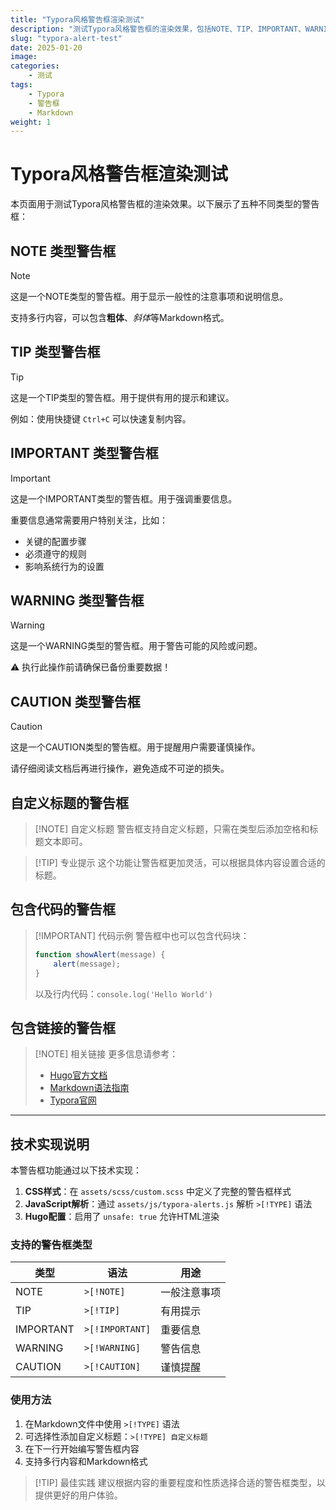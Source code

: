 ```yaml
---
title: "Typora风格警告框渲染测试"
description: "测试Typora风格警告框的渲染效果，包括NOTE、TIP、IMPORTANT、WARNING、CAUTION等类型"
slug: "typora-alert-test"
date: 2025-01-20
image: 
categories:
    - 测试
tags:
    - Typora
    - 警告框
    - Markdown
weight: 1
---
```


# Typora风格警告框渲染测试

本页面用于测试Typora风格警告框的渲染效果。以下展示了五种不同类型的警告框：

## NOTE 类型警告框

> [!NOTE]
> 这是一个NOTE类型的警告框。用于显示一般性的注意事项和说明信息。
> 
> 支持多行内容，可以包含**粗体**、*斜体*等Markdown格式。

## TIP 类型警告框

> [!TIP]
> 这是一个TIP类型的警告框。用于提供有用的提示和建议。
> 
> 例如：使用快捷键 `Ctrl+C` 可以快速复制内容。

## IMPORTANT 类型警告框

> [!IMPORTANT]
> 这是一个IMPORTANT类型的警告框。用于强调重要信息。
> 
> 重要信息通常需要用户特别关注，比如：
> - 关键的配置步骤
> - 必须遵守的规则
> - 影响系统行为的设置

## WARNING 类型警告框

> [!WARNING]
> 这是一个WARNING类型的警告框。用于警告可能的风险或问题。
> 
> ⚠️ 执行此操作前请确保已备份重要数据！

## CAUTION 类型警告框

> [!CAUTION]
> 这是一个CAUTION类型的警告框。用于提醒用户需要谨慎操作。
> 
> 请仔细阅读文档后再进行操作，避免造成不可逆的损失。

## 自定义标题的警告框

> [!NOTE] 自定义标题
> 警告框支持自定义标题，只需在类型后添加空格和标题文本即可。

> [!TIP] 专业提示
> 这个功能让警告框更加灵活，可以根据具体内容设置合适的标题。

## 包含代码的警告框

> [!IMPORTANT] 代码示例
> 警告框中也可以包含代码块：
> 
> ```javascript
> function showAlert(message) {
>     alert(message);
> }
> ```
> 
> 以及行内代码：`console.log('Hello World')`

## 包含链接的警告框

> [!NOTE] 相关链接
> 更多信息请参考：
> - [Hugo官方文档](https://gohugo.io/)
> - [Markdown语法指南](https://www.markdownguide.org/)
> - [Typora官网](https://typora.io/)

---

## 技术实现说明

本警告框功能通过以下技术实现：

1. **CSS样式**：在 `assets/scss/custom.scss` 中定义了完整的警告框样式
2. **JavaScript解析**：通过 `assets/js/typora-alerts.js` 解析 `>[!TYPE]` 语法
3. **Hugo配置**：启用了 `unsafe: true` 允许HTML渲染

### 支持的警告框类型

| 类型 | 语法 | 用途 |
|------|------|------|
| NOTE | `>[!NOTE]` | 一般注意事项 |
| TIP | `>[!TIP]` | 有用提示 |
| IMPORTANT | `>[!IMPORTANT]` | 重要信息 |
| WARNING | `>[!WARNING]` | 警告信息 |
| CAUTION | `>[!CAUTION]` | 谨慎提醒 |

### 使用方法

1. 在Markdown文件中使用 `>[!TYPE]` 语法
2. 可选择性添加自定义标题：`>[!TYPE] 自定义标题`
3. 在下一行开始编写警告框内容
4. 支持多行内容和Markdown格式

> [!TIP] 最佳实践
> 建议根据内容的重要程度和性质选择合适的警告框类型，以提供更好的用户体验。